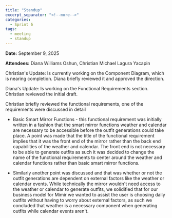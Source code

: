 ```yaml
---
title: "Standup"
excerpt_separator: "<!--more-->"
categories:
  - Sprint 6
tags:
  - meeting
  - standup
---
```


**Date:** September 9, 2025
<!--more-->

**Attendees:** Diana Williams Oshun, Christian Michael Lagura Yacapin
<!--more-->

Christian's Update: Is currently working on the Component Diagram, which is nearing completion. Diana briefly reviewed it and approved the direction.
<!--more-->

Diana's Update: Is working on the Functional Requirements section. Christian reviewed the initial draft.

<!--more-->

Christian briefly reviewed the functional requirements, one of the requirements were discussed in detail

- Basic Smart Mirror Functions - this functional requirement was initially written in a fashion that the smart mirror functions weather and calendar are necessary to be accessible before the outfit generations could take place. A point was made that the title of the functional requirement implies that it was the front end of the mirror rather than the back end capabilities of the weather and calendar. The front end is not necessary to be able to generate outfits as such it was decided to change the name of the functional requirements to center around the weather and calendar functions rather than basic smart mirror functions.

- Similarly another point was discussed and that was whether or not the outfit generations are dependent on external factors like the weather or calendar events. While technically the mirror wouldn't need access to the weather or calendar to generate outfits, we solidified that for our business model for Mimir we wanted to assist the user is choosing daily outfits without having to worry about external factors, as such we concluded that weather is a necessary component when generating outfits while calendar events aren't. 

